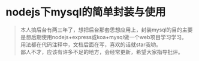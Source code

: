 # nodejs下mysql的简单封装与使用

> 本人搞后台有两三年了，想把后台那套思想应用上，封装mysql的目的主要是想后期使用nodejs+express或koa+mysql做一个web项目学习学习。   
> 用法都在代码注释中，文档后面在写，喜欢的话就star我哟。  
> 鄙人不才，应该有许多不足的地方，会经常更新，希望大家指导批评。